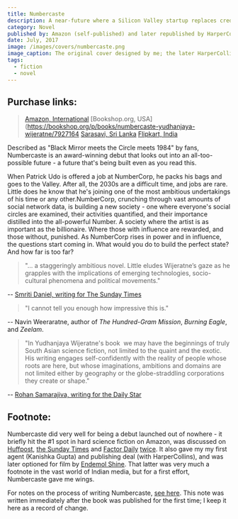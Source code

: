 ```yaml
---
title: Numbercaste
description: A near-future where a Silicon Valley startup replaces credit scoring with social media influence checks.
category: Novel
published by: Amazon (self-published) and later republished by HarperCollins India
date: July, 2017
image: /images/covers/numbercaste.png
image_caption: The original cover designed by me; the later HarperCollins editions have different covers
tags:
  - fiction
  - novel
---
```


## Purchase links:
> [Amazon, International](https://www.amazon.com/Numbercaste-Yudhanjaya-Wijeratne/dp/1521795436)
> [Bookshop.org, USA](https://bookshop.org/p/books/numbercaste-yudhanjaya-wijeratne/7927164
> [Sarasavi, Sri Lanka](https://www.sarasavi.lk/product/numbercaste-1521795436)
> [Flipkart, India](https://www.flipkart.com/numbercaste/p/itm1c57293e1dd6b)

Described as "Black Mirror meets the Circle meets 1984" by fans, Numbercaste is an award-winning debut that looks out into an all-too-possible future - a future that's being built even as you read this.

When Patrick Udo is offered a job at NumberCorp, he packs his bags and goes to the Valley. After all, the 2030s are a difficult time, and jobs are rare. Little does he know that he's joining one of the most ambitious undertakings of his time or any other.NumberCorp, crunching through vast amounts of social network data, is building a new society - one where everyone's social circles are examined, their activities quantified, and their importance distilled into the all-powerful Number. A society where the artist is as important as the billionaire. Where those with influence are rewarded, and those without, punished. As NumberCorp rises in power and in influence, the questions start coming in. What would you do to build the perfect state? And how far is too far?

> "... a staggeringly ambitious novel. Little eludes Wijeratne’s gaze as he grapples with the implications of emerging technologies, socio-cultural phenomena and political movements."

-- [Smriti Daniel, writing for The Sunday Times](https://www.sundaytimes.lk/170820/plus/showing-the-world-we-too-can-write-science-fiction-255140.html)

> "I cannot tell you enough how impressive this is."

-- Navin Weeraratne, author of  *The Hundred-Gram Mission*, *Burning Eagle*, and *Zeelam*.


>  "In Yudhanjaya Wijeratne's book  we may have the beginnings of truly South Asian science fiction, not limited to the quaint and the exotic.  His writing engages self-confidently with the reality of people whose roots are here, but whose imaginations, ambitions and domains are not limited either by geography or the globe-straddling corporations they create or shape."

-- [Rohan Samarajiva, writing for the Daily Star](https://www.thedailystar.net/book-reviews/efflorescence-south-asian-sci-fi-1512136)



## Footnote:

Numbercaste did very well for being a debut launched out of nowhere - it briefly hit the #1 spot in hard science fiction on Amazon, was discussed on [Huffpost](http://www.huffingtonpost.com/entry/yudhanjaya-wijeratne-on-books-and-writing_us_5963a52de4b08f5c97d06b99), [the Sunday Times](https://www.sundaytimes.lk/170820/plus/showing-the-world-we-too-can-write-science-fiction-255140.html) and [Factor Daily](https://archive.factordaily.com/yudhanjaya-wijeratne/) [twice](https://archive.factordaily.com/big-brother-big-data/). It also gave my my first agent (Kanishka Gupta) and publishing deal (with HarperCollins), and was later optioned for film by [Endemol Shine](https://economictimes.indiatimes.com/magazines/panache/endemol-shine-india-acquires-rights-of-richa-mukherjees-crime-fiction-novel/articleshow/71598194.cms). That latter was very much a footnote in the vast world of Indian media, but for a first effort, Numbercaste gave me wings. 

For notes on the process of writing Numbercaste, [see here](/note/2017-06-introspecting-on-numbercaste-2017). This note was written immediately after the book was published for the first time; I keep it here as a record of change. 

